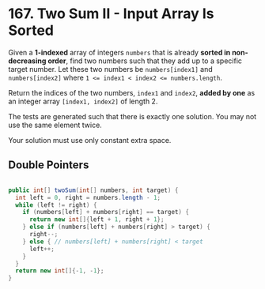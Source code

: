 # 167. Two Sum II - Input Array Is Sorted
Given a **1-indexed** array of integers ```numbers``` that is already **sorted in non-decreasing order**, find two numbers such that they add up to a specific target number. Let these two numbers be ```numbers[index1]``` and ```numbers[index2]``` where ```1 <= index1 < index2 <= numbers.length```.

Return the indices of the two numbers, ```index1``` and ```index2```, **added by one** as an integer array ```[index1, index2]``` of length 2.

The tests are generated such that there is exactly one solution. You may not use the same element twice.

Your solution must use only constant extra space.
## Double Pointers
```java

public int[] twoSum(int[] numbers, int target) {
  int left = 0, right = numbers.length - 1;
  while (left != right) {
    if (numbers[left] + numbers[right] == target) {
      return new int[]{left + 1, right + 1};
    } else if (numbers[left] + numbers[right] > target) {
      right--;
    } else { // numbers[left] + numbers[right] < target
      left++;
    }
  }
  return new int[]{-1, -1};
}
```